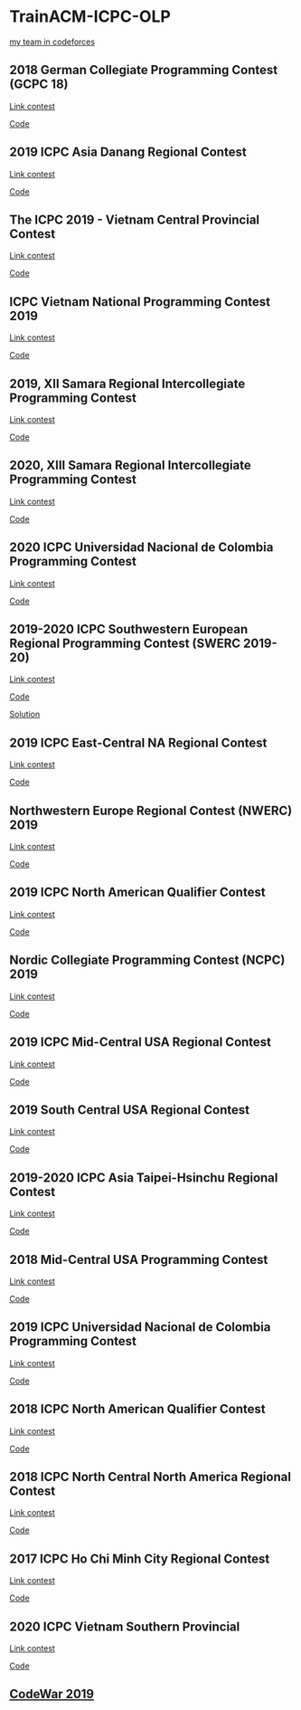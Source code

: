 # TrainACM-ICPC-OLP

[my team in codeforces](https://codeforces.com/team/60278)

## 2018 German Collegiate Programming Contest (GCPC 18)

[Link contest](https://codeforces.com/gym/102021)

[Code](https://github.com/truongcongthanh2000/TrainACM-ICPC-OLP/tree/master/GCPC18_CFGyms)

## 2019 ICPC Asia Danang Regional Contest

[Link contest](https://danang19.kattis.com/)

[Code](https://github.com/truongcongthanh2000/TrainACM-ICPC-OLP/tree/master/ICPC2019DaNangRegional)


## The ICPC 2019 - Vietnam Central Provincial Contest

[Link contest](http://acmicpc-vietnam.github.io/2019/central/scoreboard.html)

[Code](https://github.com/truongcongthanh2000/TrainACM-ICPC-OLP/tree/master/ICPC2019VietNamCentral)


## ICPC Vietnam National Programming Contest 2019

[Link contest](https://vietnam-national19.kattis.com/)

[Code](https://github.com/truongcongthanh2000/TrainACM-ICPC-OLP/tree/master/ICPC2019VietNamNational)


## 2019, XII Samara Regional Intercollegiate Programming Contest

[Link contest](https://codeforces.com/gym/102215)

[Code](https://github.com/truongcongthanh2000/TrainACM-ICPC-OLP/tree/master/Samara2019_CFGyms)


## 2020, XIII Samara Regional Intercollegiate Programming Contest

[Link contest](https://codeforces.com/gym/102569)

[Code](https://github.com/truongcongthanh2000/TrainACM-ICPC-OLP/tree/master/Samara2020_CFGyms)

## 2020 ICPC Universidad Nacional de Colombia Programming Contest

[Link contest](https://codeforces.com/gym/102700)

[Code](https://github.com/truongcongthanh2000/TrainACM-ICPC-OLP/tree/master/2020%20ICPC%20Universidad%20Nacional%20de%20Colombia%20Programming%20Contest)

## 2019-2020 ICPC Southwestern European Regional Programming Contest (SWERC 2019-20)

[Link contest](https://codeforces.com/gym/102501)

[Code](https://github.com/truongcongthanh2000/TrainACM-ICPC-OLP/tree/master/2019-2020%20ICPC%20Southwestern%20European%20Regional%20Programming%20Contest%20(SWERC%202019-20))

[Solution](https://swerc.eu/2019/theme/problems/swerc-analysis.pdf)

## 2019 ICPC East-Central NA Regional Contest

[Link contest](https://ecna19.kattis.com/problems)

[Code](https://github.com/truongcongthanh2000/TrainACM-ICPC-OLP/tree/master/2019%20ICPC%20East-Central%20NA%20Regional%20Contest)

## Northwestern Europe Regional Contest (NWERC) 2019

[Link contest](https://open.kattis.com/contests/nwerc19open)

[Code](https://github.com/truongcongthanh2000/TrainACM-ICPC-OLP/tree/master/Northwestern%20Europe%20Regional%20Contest%20(NWERC)%202019)

## 2019 ICPC North American Qualifier Contest

[Link contest](https://naq19.kattis.com/standings)

[Code](https://github.com/truongcongthanh2000/TrainACM-ICPC-OLP/tree/master/2019%20ICPC%20North%20American%20Qualifier%20Contest)

## Nordic Collegiate Programming Contest (NCPC) 2019

[Link contest](https://ncpc19.kattis.com/standings)

[Code](https://github.com/truongcongthanh2000/TrainACM-ICPC-OLP/tree/master/Nordic%20Collegiate%20Programming%20Contest%20\(NCPC\)%202019)

## 2019 ICPC Mid-Central USA Regional Contest

[Link contest](https://mcpc19.kattis.com/problems?fbclid=IwAR0ZxgPh93CdmBLVwDWZi3JQTEhR9kJ6yeQMI7oRN4UPP7IrzXIiuEpHp4Q)

[Code](https://github.com/truongcongthanh2000/TrainACM-ICPC-OLP/tree/master/2019%20ICPC%20Mid-Central%20USA%20Regional%20Contest)

## 2019 South Central USA Regional Contest

[Link contest](https://scusa19.kattis.com/standings)

[Code](https://github.com/truongcongthanh2000/TrainACM-ICPC-OLP/tree/master/2019%20South%20Central%20USA%20Regional%20Contest)

## 2019-2020 ICPC Asia Taipei-Hsinchu Regional Contest
[Link contest](https://codeforces.com/gym/102460)

[Code](https://github.com/truongcongthanh2000/TrainACM-ICPC-OLP/tree/master/2019-2020%20ICPC%20Asia%20Taipei-Hsinchu%20Regional%20Contest)

##  2018  Mid-Central USA Programming Contest
[Link contest](https://mcpc18.kattis.com/problems)

[Code](https://github.com/truongcongthanh2000/TrainACM-ICPC-OLP/tree/master/2018%20ICPC%20Mid-Central%20Regional)

## 2019 ICPC Universidad Nacional de Colombia Programming Contest

[Link contest](https://codeforces.com/gym/102307)

[Code](https://github.com/truongcongthanh2000/TrainACM-ICPC-OLP/tree/master/2019%20ICPC%20Universidad%20Nacional%20de%20Colombia%20Programming%20Contest)

## 2018 ICPC North American Qualifier Contest

[Link contest](https://naq18.kattis.com/standings)

[Code](https://github.com/truongcongthanh2000/TrainACM-ICPC-OLP/tree/master/2018%20ICPC%20North%20American%20Qualifier%20Contest)

## 2018 ICPC North Central North America Regional Contest

[Link contest](https://ncna18.kattis.com/)

[Code](https://github.com/truongcongthanh2000/TrainACM-ICPC-OLP/tree/master/2018%20ICPC%20North%20Central%20North%20America%20Regional%20Contest)

## 2017 ICPC Ho Chi Minh City Regional Contest

[Link contest](https://hochiminh17.kattis.com/standings)

[Code](https://github.com/truongcongthanh2000/TrainACM-ICPC-OLP/tree/master/2017%20ACM%20-%20ICPC%20Asia%20Ho%20Chi%20Minh%20City%20Regional%20Contest)

## 2020 ICPC Vietnam Southern Provincial

[Link contest]()

[Code]()

## [CodeWar 2019](https://codelearn.io/fights/detail/139257)
